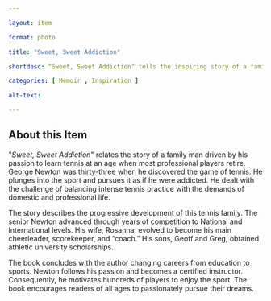 ```yaml
--- 

layout: item 

format: photo 

title: "Sweet, Sweet Addiction"

shortdesc: “Sweet, Sweet Addiction" tells the inspiring story of a family man's journey to tennis success, proving that it's never too late to follow your passion.”

categories: [ Memoir , Inspiration ]

alt-text:  

--- 
```


## About this Item 

"_Sweet, Sweet Addiction_" relates the story of a family man driven by his passion to learn tennis at an age when most professional players retire. George Newton was thirty-three when he discovered the game of tennis. He plunges into the sport and pursues it as if he were addicted. He dealt with the challenge of balancing intense tennis practice with the demands of domestic and professional life.

The story describes the progressive development of this tennis family. The senior Newton advanced through years of competition to National and International levels. His wife, Rosanna, evolved to become his main cheerleader, scorekeeper, and “coach.” His sons, Geoff and Greg, obtained athletic university scholarships.

The book concludes with the author changing careers from education to sports. Newton follows his passion and becomes a certified instructor. Consequently, he motivates hundreds of players to enjoy the sport. The book encourages readers of all ages to passionately pursue their dreams.
